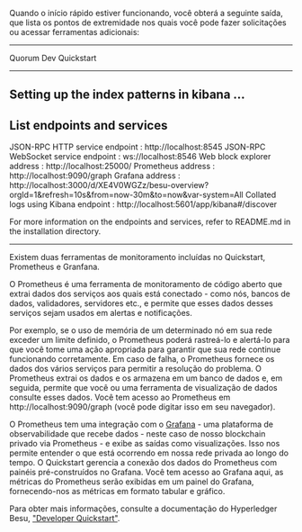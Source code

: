 Quando o início rápido estiver funcionando, você obterá a seguinte saída, que lista os pontos de extremidade nos quais você pode fazer solicitações ou acessar ferramentas adicionais:


*************************************
Quorum Dev Quickstart
*************************************
Setting up the index patterns in kibana ...
----------------------------------
List endpoints and services
----------------------------------
JSON-RPC HTTP service endpoint      : http://localhost:8545
JSON-RPC WebSocket service endpoint : ws://localhost:8546
Web block explorer address          : http://localhost:25000/
Prometheus address                  : http://localhost:9090/graph
Grafana address                     : http://localhost:3000/d/XE4V0WGZz/besu-overview?orgId=1&refresh=10s&from=now-30m&to=now&var-system=All
Collated logs using Kibana endpoint : http://localhost:5601/app/kibana#/discover

For more information on the endpoints and services, refer to README.md in the installation directory.
****************************************************************



Existem duas ferramentas de monitoramento incluídas no Quickstart, Prometheus e Granfana. 

O Prometheus é uma ferramenta de monitoramento de código aberto que extrai dados dos serviços aos quais está conectado - como nós, bancos de dados, validadores, servidores etc., e permite que esses dados desses serviços sejam usados em alertas e notificações. 

Por exemplo, se o uso de memória de um determinado nó em sua rede exceder um limite definido, o Prometheus poderá rastreá-lo e alertá-lo para que você tome uma ação apropriada para garantir que sua rede continue funcionando corretamente. Em caso de falha, o Prometheus fornece os dados dos vários serviços para permitir a resolução do problema. O Prometheus extrai os dados e os armazena em um banco de dados e, em seguida, permite que você ou uma ferramenta de visualização de dados consulte esses dados. Você tem acesso ao Prometheus em http://localhost:9090/graph (você pode digitar isso em seu navegador).

O Prometheus tem uma integração com o [Grafana](https://grafana.com/) - uma plataforma de observabilidade que recebe dados - neste caso de nosso blockchain privado via Prometheus - e exibe as saídas como visualizações. Isso nos permite entender o que está ocorrendo em nossa rede privada ao longo do tempo. O Quickstart gerencia a conexão dos dados do Prometheus com painéis pré-construídos no Grafana. Você tem acesso ao Grafana aqui, as métricas do Prometheus serão exibidas em um painel do Grafana, fornecendo-nos as métricas em formato tabular e gráfico.


Para obter mais informações, consulte a documentação do Hyperledger Besu, ["Developer Quickstart"](https://besu.hyperledger.org/en/stable/Tutorials/Developer-Quickstart/).